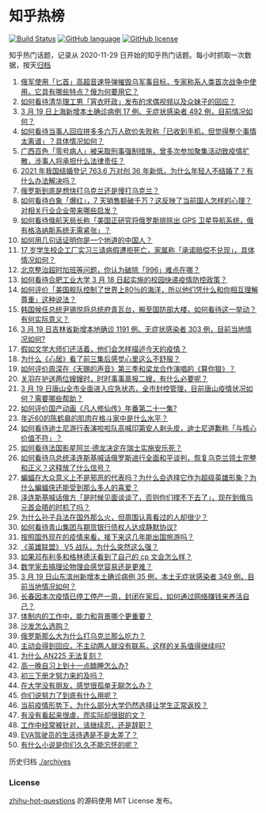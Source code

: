 # 知乎热榜
[![Build Status](https://github.com/ToWeLong/zhihu-hot-questions/workflows/CI/badge.svg)](https://github.com/ToWeLong/zhihu-hot-questions/actions)
[![GitHub language](https://img.shields.io/badge/language-golang-orange.svg)](https://golang.org/)
[![GitHub license](https://img.shields.io/github/license/ToWeLong/zhihu-hot-questions)](https://github.com/ToWeLong/zhihu-hot-questions/blob/main/LICENSE)

知乎热门话题，记录从 2020-11-29 日开始的知乎热门话题。每小时抓取一次数据，按天[归档](./archives)

<!-- BEGIN -->

1. [俄军使用「匕首」高超音速导弹摧毁乌军事目标，专家称系人类首次战争中使用，它具有哪些特点？俄为何要用它？](https://www.zhihu.com/question/522907966)
1. [如何看待清华理工男「宵衣旰政」发布的求偶视频以及众妹子的回应？](https://www.zhihu.com/question/522661813)
1. [3 月 19 日上海新增本土确诊病例 17 例、无症状感染者 492 例，目前情况如何？](https://www.zhihu.com/question/522982509)
1. [如何看待当事人回应拼多多六万人砍价失败称「已收到手机，但觉得整个事情太离谱」？具体情况如何？](https://www.zhihu.com/question/522997469)
1. [广西百色「零号病人」被采取刑事强制措施，曾多次参加聚集活动致疫情扩散，涉事人将承担什么法律责任？](https://www.zhihu.com/question/522992505)
1. [2021 年我国结婚登记 763.6 万对创 36 年新低，为什么年轻人不结婚了？有什么办法解决吗？](https://www.zhihu.com/question/522928203)
1. [俄罗斯到底是想快打乌克兰还是慢打乌克兰？](https://www.zhihu.com/question/522469201)
1. [如何看待白象「爆红」，7 天销售额破千万？这反映了当前国人怎样的心理？对相关行业企业带来哪些启发？](https://www.zhihu.com/question/522910522)
1. [如何看待俄航天局长称「美国正研究将俄罗斯排除出 GPS 卫星导航系统，俄有格洛纳斯系统无需紧张」？](https://www.zhihu.com/question/522905172)
1. [如何用几句话证明你是一个地道的中国人？](https://www.zhihu.com/question/403427782)
1. [17 岁学生校企工厂实习三请病假遭拒死亡，家属称「承诺赔偿不兑现」，具体情况如何？](https://www.zhihu.com/question/522875934)
1. [北京整治超时加班等问题，你认为破除「996」难点在哪？](https://www.zhihu.com/question/522430505)
1. [如何看待合肥工业大学 3 月 18 日起实施的校园快递疫情防控政策？](https://www.zhihu.com/question/522640538)
1. [如何评价「美国舰队控制了世界上80％的海洋，所以他们凭什么和你相互理解尊重」这种说法？](https://www.zhihu.com/question/522860678)
1. [韩国候任总统尹锡悦将总统府青瓦台，搬至国防部大楼，如何看待这一举动？有何实际意义？](https://www.zhihu.com/question/523020506)
1. [3 月 19 日吉林省新增本地确诊 1191 例、无症状感染者 303 例，目前当地情况如何?](https://www.zhihu.com/question/522987754)
1. [假如文学大师们还活着，他们会怎样描述今天的疫情？](https://www.zhihu.com/question/523025321)
1. [为什么《心居》看了前三集后感觉心里这么不舒服？](https://www.zhihu.com/question/522542647)
1. [如何评价周深在《天赐的声音》第三季和梁龙合作演唱的《算你狠》？](https://www.zhihu.com/question/522292508)
1. [关羽在护送两位嫂嫂时，时时事事禀报二嫂，有什么必要呢？](https://www.zhihu.com/question/375956340)
1. [3 月 19 日唐山全市全面进入应急状态，全市封控管理，目前唐山疫情状况如何？需要哪些帮助？](https://www.zhihu.com/question/522933198)
1. [如何评价国产动画《凡人修仙传》年番第二十一集?](https://www.zhihu.com/question/522812285)
1. [年近60的陈鹤皋的肌肉在格斗家中是什么水平？](https://www.zhihu.com/question/365310478)
1. [如何看待迪士尼游行表演啦啦队高喊印第安人剥头皮，迪士尼道歉称「与核心价值不符」？](https://www.zhihu.com/question/522884252)
1. [如何看待法国影星阿兰·德龙决定在瑞士实施安乐死？](https://www.zhihu.com/question/522829933)
1. [如何看待乌总统泽连斯基喊话俄罗斯进行全面和平谈判，恢复乌克兰领土完整和正义？这释放了什么信号？](https://www.zhihu.com/question/522995263)
1. [蝙蝠在大众意义上不是邪恶的代表吗？为什么会选择它作为超级英雄形象？为什么蝙蝠侠还能受到那么多人的喜爱？](https://www.zhihu.com/question/462137700)
1. [泽连斯基喊话俄方「是时候见面谈谈了，否则你们撑不下去了」，现在到俄乌元首会晤的时机了吗？](https://www.zhihu.com/question/522913500)
1. [为什么孙子兵法在国外那么火，但周围认真看过的人却很少？](https://www.zhihu.com/question/522292211)
1. [如何看待青山集团与期货银行债权人达成静默协议?](https://www.zhihu.com/question/521988116)
1. [按照国外现在的疫情来看，接下来这几年能出国旅游吗？](https://www.zhihu.com/question/447356523)
1. [《英雄联盟》 V5 战队，为什么突然这么强？](https://www.zhihu.com/question/519703816)
1. [如果邓布利多和格林德沃看到了自己的 cp 文会怎么样？](https://www.zhihu.com/question/514588638)
1. [数学家去搞理论物理会感觉容易还是更难？](https://www.zhihu.com/question/522194385)
1. [3 月 19 日山东滨州新增本土确诊病例 35 例，本土无症状感染者 349 例，目前当地情况如何？](https://www.zhihu.com/question/522988617)
1. [长春因本次疫情已停工停产一周，封闭在家后，如何通过网络赚钱来养活自己？](https://www.zhihu.com/question/522975793)
1. [体制内的工作中，能力和背景哪个更重要？](https://www.zhihu.com/question/516362535)
1. [沙发怎么选购？](https://www.zhihu.com/question/426846138)
1. [俄罗斯那么大为什么打乌克兰那么吃力？](https://www.zhihu.com/question/519066714)
1. [主动会得到回应，不主动两人就没有联系，这样的关系值得继续吗?](https://www.zhihu.com/question/522460376)
1. [为什么 AN225 无法复刻？](https://www.zhihu.com/question/519118709)
1. [高一晚自习上到十一点瞌睡怎么办?](https://www.zhihu.com/question/515028879)
1. [初三下册才努力来的及吗？](https://www.zhihu.com/question/519682268)
1. [在大学没有朋友，感觉很孤单无聊怎么办？](https://www.zhihu.com/question/523016309)
1. [你们说努力了到底有什么用呢？](https://www.zhihu.com/question/516164195)
1. [当前疫情形势下，为什么部分大学仍然选择让学生正常返校？](https://www.zhihu.com/question/522731288)
1. [有没有看起来很虐，而实际却很甜的文？](https://www.zhihu.com/question/423568863)
1. [工作中经常被针对，该继续忍，还是辞职？](https://www.zhihu.com/question/522664966)
1. [EVA驾驶员的生活待遇是不是太差了？](https://www.zhihu.com/question/522045233)
1. [有什么小说是你们久久不能忘怀的呢？](https://www.zhihu.com/question/516500977)

<!-- END -->

历史归档 [./archives](./archives)


### License
[zhihu-hot-questions](https://github.com/towelong/zhihu-hot-questions) 的源码使用 MIT License 发布。